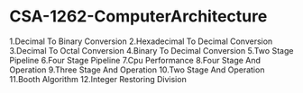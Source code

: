 # CSA-1262-ComputerArchitecture
1.Decimal To Binary Conversion
2.Hexadecimal To Decimal Conversion
3.Decimal To Octal Conversion
4.Binary To Decimal Conversion
5.Two Stage Pipeline
6.Four Stage Pipeline
7.Cpu Performance
8.Four Stage And Operation
9.Three Stage And Operation
10.Two Stage And Operation
11.Booth Algorithm
12.Integer Restoring Division
